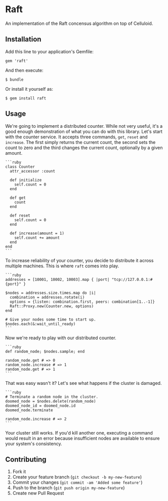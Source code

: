 # Raft

An implementation of the Raft concensus algorithm on top of Celluloid.

## Installation

Add this line to your application's Gemfile:

    gem 'raft'

And then execute:

    $ bundle

Or install it yourself as:

    $ gem install raft

## Usage

We're going to implement a distributed counter. While not very useful, it's a good enough demonstration of what you can
do with this library. Let's start with the counter service. It accepts three commands, `get`, `reset` and `increase`.
The first simply returns the current count, the second sets the count to zero and the third changes the current count,
optionally by a given amount.

    ```ruby
    class Counter
      attr_accessor :count

      def initialize
        self.count = 0
      end

      def get
        count
      end

      def reset
        self.count = 0
      end

      def increase(amount = 1)
        self.count += amount
      end
    end
    ```

To increase reliability of your counter, you decide to distribute it across multiple machines. This is where `raft`
comes into play.

    ```ruby
    addresses = [10001, 10002, 10003].map { |port| "tcp://127.0.0.1:#{port}" }

    $nodes = addresses.size.times.map do |i|
      combination = addresses.rotate(i)
      options = {listen: combination.first, peers: combination[1..-1]}
      Raft::Proxy.new(Counter.new, options)
    end

    # Give your nodes some time to start up.
    $nodes.each(&:wait_until_ready)
    ```

Now we're ready to play with our distributed counter.

    ```ruby
    def random_node; $nodes.sample; end

    random_node.get # => 0
    random_node.increase # => 1
    random_node.get # => 1
    ```

That was easy wasn't it? Let's see what happens if the cluster is damaged.

    ```ruby
    # Terminate a random node in the cluster.
    doomed_node = $nodes.delete(random_node)
    doomed_node_id = doomed_node.id
    doomed_node.terminate

    random_node.increase # => 2
    ```

Your cluster still works. If you'd kill another one, executing a command would result in an error because insufficient
nodes are available to ensure your system's consistency.

## Contributing

1. Fork it
2. Create your feature branch (`git checkout -b my-new-feature`)
3. Commit your changes (`git commit -am 'Added some feature'`)
4. Push to the branch (`git push origin my-new-feature`)
5. Create new Pull Request

